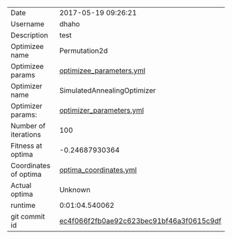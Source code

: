 | | |
| --- | --- |
| Date | 2017-05-19 09:26:21 |
| Username | dhaho |
| Description | test |
| Optimizee name | Permutation2d |
| Optimizee params |  <a href="optimizee_parameters.yml">optimizee_parameters.yml</a>  |
| Optimizer name | SimulatedAnnealingOptimizer |
| Optimizer params: |  <a href="optimizer_parameters.yml">optimizer_parameters.yml</a>  |
| Number of iterations | 100 |
| Fitness at optima | -0.24687930364 |
| Coordinates of optima |  <a href="optima_coordinates.yml">optima_coordinates.yml</a>  |
| Actual optima |  Unknown  |
| runtime | 0:01:04.540062 |
| git commit id | <a href="git@github.com:IGITUGraz/LTL/commit/ec4f066f2fb0ae92c623bec91bf46a3f0615c9df">ec4f066f2fb0ae92c623bec91bf46a3f0615c9df</a> |